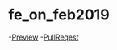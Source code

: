 # fe_on_feb2019
 -[Preview](https://volodpj.github.io/fe_on_feb2019/)
 -[PullReqest](https://github.com/volodpj/fe_on_feb2019/pull/1/files)